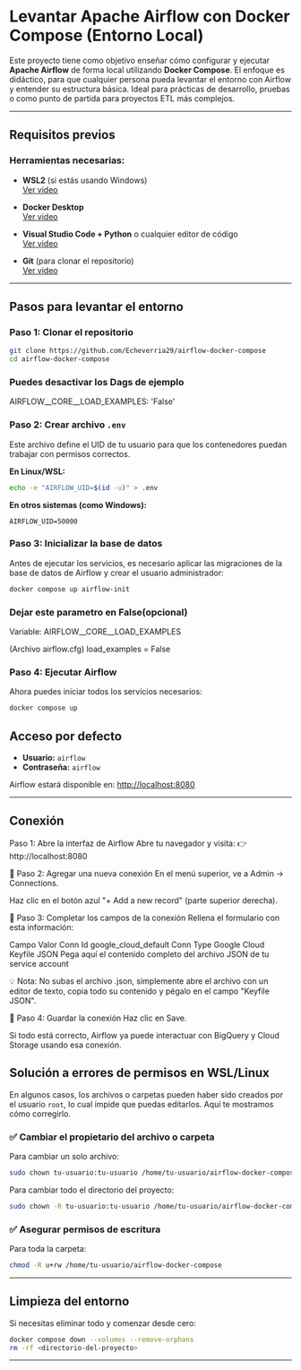 # Levantar Apache Airflow con Docker Compose (Entorno Local)

Este proyecto tiene como objetivo enseñar cómo configurar y ejecutar **Apache Airflow** de forma local utilizando **Docker Compose**. El enfoque es didáctico, para que cualquier persona pueda levantar el entorno con Airflow y entender su estructura básica. Ideal para prácticas de desarrollo, pruebas o como punto de partida para proyectos ETL más complejos.

---

## Requisitos previos

### Herramientas necesarias:

- **WSL2** (si estás usando Windows)  
  [Ver video](https://www.youtube.com/watch?v=nkwvDatrKGM&ab_channel=JashTechTV)

- **Docker Desktop**  
  [Ver video](https://www.youtube.com/watch?v=jiJFDwmWrWk&ab_channel=UskoKruM2010)

- **Visual Studio Code + Python** o cualquier editor de código  
  [Ver video](https://www.youtube.com/watch?v=1E44n9NL2gw&ab_channel=OssabaTech)

- **Git** (para clonar el repositorio)  
  [Ver video](https://www.youtube.com/watch?v=wVKyeLs0hfg&ab_channel=FerDaniele)

---

## Pasos para levantar el entorno

### Paso 1: Clonar el repositorio

```bash
git clone https://github.com/Echeverria29/airflow-docker-compose
cd airflow-docker-compose
```
### Puedes desactivar los Dags de ejemplo
AIRFLOW__CORE__LOAD_EXAMPLES: 'False'

### Paso 2: Crear archivo `.env`

Este archivo define el UID de tu usuario para que los contenedores puedan trabajar con permisos correctos.

**En Linux/WSL:**

```bash
echo -e "AIRFLOW_UID=$(id -u)" > .env
```

**En otros sistemas (como Windows):**

```env
AIRFLOW_UID=50000
```

### Paso 3: Inicializar la base de datos

Antes de ejecutar los servicios, es necesario aplicar las migraciones de la base de datos de Airflow y crear el usuario administrador:

```bash
docker compose up airflow-init
```
### Dejar este parametro en False(opcional)
Variable: AIRFLOW__CORE__LOAD_EXAMPLES

(Archivo airflow.cfg)
load_examples = False

### Paso 4: Ejecutar Airflow

Ahora puedes iniciar todos los servicios necesarios:

```bash
docker compose up
```
## Acceso por defecto

- **Usuario:** `airflow`  
- **Contraseña:** `airflow`

Airflow estará disponible en: [http://localhost:8080](http://localhost:8080)

---
## Conexión

Paso 1: Abre la interfaz de Airflow
Abre tu navegador y visita:
👉 http://localhost:8080

📍 Paso 2: Agregar una nueva conexión
En el menú superior, ve a Admin → Connections.

Haz clic en el botón azul "+ Add a new record" (parte superior derecha).

📍 Paso 3: Completar los campos de la conexión
Rellena el formulario con esta información:

Campo	Valor
Conn Id	google_cloud_default
Conn Type	Google Cloud
Keyfile JSON	Pega aquí el contenido completo del archivo JSON de tu service account

💡 Nota: No subas el archivo .json, simplemente abre el archivo con un editor de texto, copia todo su contenido y pégalo en el campo "Keyfile JSON".

📍 Paso 4: Guardar la conexión
Haz clic en Save.

Si todo está correcto, Airflow ya puede interactuar con BigQuery y Cloud Storage usando esa conexión.


## Solución a errores de permisos en WSL/Linux

En algunos casos, los archivos o carpetas pueden haber sido creados por el usuario `root`, lo cual impide que puedas editarlos. Aquí te mostramos cómo corregirlo.

### ✅ Cambiar el propietario del archivo o carpeta

Para cambiar un solo archivo:

```bash
sudo chown tu-usuario:tu-usuario /home/tu-usuario/airflow-docker-compose/dags/basic_dag.py
```

Para cambiar todo el directorio del proyecto:

```bash
sudo chown -R tu-usuario:tu-usuario /home/tu-usuario/airflow-docker-compose
```

### ✅ Asegurar permisos de escritura

Para toda la carpeta:

```bash
chmod -R u+rw /home/tu-usuario/airflow-docker-compose
```
---

## Limpieza del entorno

Si necesitas eliminar todo y comenzar desde cero:

```bash
docker compose down --volumes --remove-orphans
rm -rf <directorio-del-proyecto>
```

---
